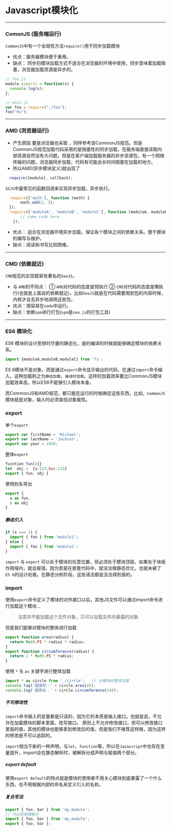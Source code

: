 # Javascript模块化
___
### ComonJS (服务端运行)
`CommonJS`中有一个全局性方法`require()`用于同步加载模块
* 优点：服务器模块便于重用。
* 缺点： 同步的模块加载方式不适合在浏览器的环境中使用，同步意味着加载阻塞，浏览器加载资源是异步的。
```js
// foo.js
module.exports = function(x) {
  console.log(x);
};

// main.js
var foo = require("./foo");
foo("Hi");
```
___
### AMD (浏览器运行)
* 产生原因
要是浏览器也采取 ，同样参考自CommonJS规范。但是CommonJS规范加载代码采用的是阻塞性的同步加载，在服务端直接读取内部资源自然没有大问题，但是在客户端加载服务器的异步资源包，有一个网络传输的问题，浏览器同步加载，代码有可能会长时间阻塞在加载的地方。
* 所以AMD(异步模块定义)就出现了
```js
　require([module], callback);
```
以`JS`中最常见的函数回调来实现异步加载，异步执行。
```js
  require(['math'], function (math) {
　　　　math.add(2, 3);
　});
  require(['moduleA', 'moduleB', 'moduleC'], function (moduleA, moduleB, moduleC){
　　　　// some code here
　　});
```
* 优点： 适合在浏览器环境异步加载。保证各个模块之间的依赖关系。便于模块的编写与维护。
* 缺点：阅读和书写比较困难。
___
### CMD  (依赖就近)
`CMD`规范的实现框架有著名的`SeaJS`。
* 与 `AMD`的不同点：
   ① `AMD`对代码的态度是预执行
   ② `CMD`对代码的态度是懒执行(也就是上面说的依赖就近)，比如`SeaJS`就是在代码需要用到包的内容时候，内核才会去异步地调用这些包。
* 优点：很容易在`node`中运行。
* 缺点：依赖`spm`进行打包(`spm`是`sea.js`的打包工具)

___

### ES6 模块化
ES6 模块的设计思想时尽量的静态化，是的编译的时候就能够确定模块的依赖关系。
```js
import {moduleA,moduleB,moduleC} from 'fs';
```
ES 6模块不是对象，而是通过`export`命令显示输出的代码，在通过`import`命令输入。这种加载称之为`静态加载`、`编译时加载`，这样的加载效率要比CommonJS模块加载效率高，所以ES6不能够引入模块本身。

而CommonJS和AMD规范，都只能在运行的时候确定这些东西。比如，`CommonJS`模块就是对象，输入时必须查找对象属性。

### export
单个`export`
```js
export var firstName = 'Michael';
export var lastName = 'Jackson';
export var year = 1958;
```
整体`export`
```js
fucntion fun(){}
let  obj =  {a:123,bac:123}
export { fun, obj }
```
使用别名导出
```js
export {
  a as fun,
  c as obj
}
```
##### 静态引入
```js
if (x === 1) {
  import { foo } from 'module1';
} else {
  import { foo } from 'module2';
}
```
`import` 与 `export` 可以处于模块的任意位置，但必须处于模块顶层，如果处于块级作用域内，就会报错。因为若是在嵌套代码中，就没法做静态优化，也就未被了`ES 6`的设计初衷。在静态分析阶段，这些语法都是没法得到值的。

### import
使用`export`命令定义了模块的对外接口以后，其他JS文件可以通过import命令进行加载这个模块...
> 注意并不能加载这个文件对象，只可以加载文件内暴露的对象

但是我们能够对模块的整体进行加载
```js
export function area(radius) {
  return Math.PI * radius * radius;
}
export function circumference(radius) {
  return 2 * Math.PI * radius;
}
```
使用 `*` 与 `as` 关键字进行整体加载
```js
import * as circle from './circle';   // 对模块的整体加载
console.log('圆面积：' + circle.area(4));
console.log('圆周长：' + circle.circumference(14));
```
##### 不可修改性
`import`命令输入的变量都是只读的，因为它的本质是输入接口。也就是说，不允许在加载模块的脚本里面，改写接口。
原则上不允许修改接口，但可以修改接口里面的值，其他的模块也能够拿到修改后的值，但是我们不推荐这样做，因为这样的修改是不可以追踪的。

`import`相当于新的一种声明，与`let`，`function`等，所以在`Javascript`中也存在变量提升，import会在静态解析时，被解拆分成声明与赋值两个部分。

##### export default
使用`export default`的特点就是模块的使用者不用关心模块到底暴露了一个什么东西，也不用根据内部的命名来定义引入的名称。

##### 复合写法
```js
export { foo, bar } from 'my_module';
// 可以简单理解为
import { foo, bar } from 'my_module';
export { foo, bar };
```
